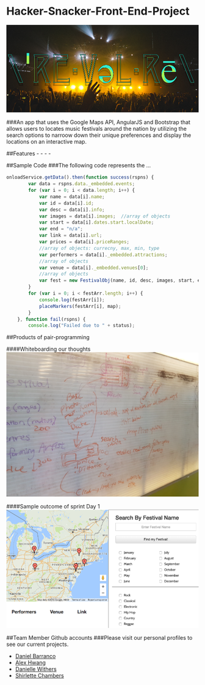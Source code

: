 # Hacker-Snacker-Front-End-Project

![Alt text](img/revelry4.png "Revelry Logo")

###An app that uses the Google Maps API, AngularJS and Bootstrap that allows users to locates music festivals around the nation by utilizing the search options to narroow down their unique preferences and display the locations on an interactive map.

##Features
	-
	-
	-
	-

##Sample Code
###The following code represents the ...
```javascript
onloadService.getData().then(function success(rspns) {
		var data = rspns.data._embedded.events;
		for (var i = 0; i < data.length; i++) {
			var name = data[i].name;
			var id = data[i].id;
			var desc = data[i].info;
			var images = data[i].images;  //array of objects
			var start = data[i].dates.start.localDate;
			var end = "n/a";
			var link = data[i].url;
			var prices = data[i].priceRanges; 
			//array of objects: currecny, max, min, type
			var performers = data[i]._embedded.attractions;
			//array of objects
			var venue = data[i]._embedded.venues[0]; 
			//array of objects
			var fest = new FestivalObj(name, id, desc, images, start, end, link, prices, performers, venue);
		}
		for (var i = 0; i < festArr.length; i++) {
			console.log(festArr[i]);
			placeMarkers(festArr[i], map);
		}
	}, function fail(rspns) {
		console.log("Failed due to " + status);
```

##Products of pair-programming

####Whiteboarding our thoughts
![Alt text](img/whiteboard.jpg "Whiteboarding our thoughts")

####Sample outcome of sprint Day 1
![Alt text](img/map-search.png "Sample outcome")


##Team Member Github accounts
###Please visit our personal profiles to see our current projects.
- [Daniel Barranco](https://github.com/carrottop17)
- [Alex Hwang](https://github.com/yalexhwang)
- [Danielle Withers](https://github.com/DIWithers)
- [Shirlette Chambers](https://github.com/Shirlazybrat)
